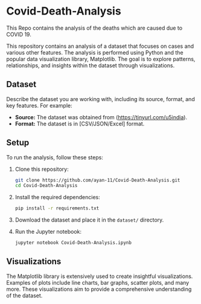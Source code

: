 # Covid-Death-Analysis
This Repo contains the analysis of the deaths which are caused due to COVID 19.

This repository contains an analysis of a dataset that focuses on cases and various other features. The analysis is performed using Python and the popular data visualization library, Matplotlib. The goal is to explore patterns, relationships, and insights within the dataset through visualizations.

## Dataset

Describe the dataset you are working with, including its source, format, and key features. For example:

- **Source:** The dataset was obtained from (https://tinyurl.com/u5india).
- **Format:** The dataset is in [CSV/JSON/Excel] format.

## Setup

To run the analysis, follow these steps:

1. Clone this repository:

   ```bash
   git clone https://github.com/ayan-11/Covid-Death-Analysis.git
   cd Covid-Death-Analysis
   ```

2. Install the required dependencies:

   ```bash
   pip install -r requirements.txt
   ```

3. Download the dataset and place it in the `dataset/` directory.

4. Run the Jupyter notebook:

   ```bash
   jupyter notebook Covid-Death-Analysis.ipynb
   ```

## Visualizations

The Matplotlib library is extensively used to create insightful visualizations. Examples of plots include line charts, bar graphs, scatter plots, and many more. These visualizations aim to provide a comprehensive understanding of the dataset.
